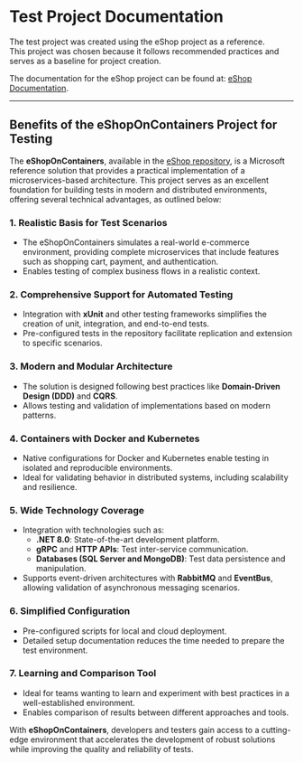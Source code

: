 # Test Project Documentation

The test project was created using the eShop project as a reference.  
This project was chosen because it follows recommended practices and serves as a baseline for project creation.

The documentation for the eShop project can be found at: [eShop Documentation](https://github.com/dotnet/eShop/tree/release/8.0).

---

## Benefits of the eShopOnContainers Project for Testing

The **eShopOnContainers**, available in the [eShop repository](https://github.com/dotnet/eShop/tree/release/8.0), is a Microsoft reference solution that provides a practical implementation of a microservices-based architecture. This project serves as an excellent foundation for building tests in modern and distributed environments, offering several technical advantages, as outlined below:

### 1. Realistic Basis for Test Scenarios
- The eShopOnContainers simulates a real-world e-commerce environment, providing complete microservices that include features such as shopping cart, payment, and authentication.
- Enables testing of complex business flows in a realistic context.

### 2. Comprehensive Support for Automated Testing
- Integration with **xUnit** and other testing frameworks simplifies the creation of unit, integration, and end-to-end tests.
- Pre-configured tests in the repository facilitate replication and extension to specific scenarios.

### 3. Modern and Modular Architecture
- The solution is designed following best practices like **Domain-Driven Design (DDD)** and **CQRS**.
- Allows testing and validation of implementations based on modern patterns.

### 4. Containers with Docker and Kubernetes
- Native configurations for Docker and Kubernetes enable testing in isolated and reproducible environments.
- Ideal for validating behavior in distributed systems, including scalability and resilience.

### 5. Wide Technology Coverage
- Integration with technologies such as:
  - **.NET 8.0**: State-of-the-art development platform.
  - **gRPC** and **HTTP APIs**: Test inter-service communication.
  - **Databases (SQL Server and MongoDB)**: Test data persistence and manipulation.
- Supports event-driven architectures with **RabbitMQ** and **EventBus**, allowing validation of asynchronous messaging scenarios.

### 6. Simplified Configuration
- Pre-configured scripts for local and cloud deployment.
- Detailed setup documentation reduces the time needed to prepare the test environment.

### 7. Learning and Comparison Tool
- Ideal for teams wanting to learn and experiment with best practices in a well-established environment.
- Enables comparison of results between different approaches and tools.

With **eShopOnContainers**, developers and testers gain access to a cutting-edge environment that accelerates the development of robust solutions while improving the quality and reliability of tests.
